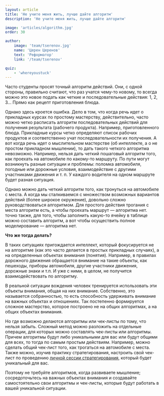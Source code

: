 ```yaml
---
layout: article
title: 'Не учите меня жить, лучше дайте алгоритм'
description: 'Не учите меня жить, лучше дайте алгоритм'

image: 'articles/algorithm.jpg'
order: 30

author:
    image: 'team/tserenov.jpg'
    name: 'Церен Церенов'
    text: 'Реформатор'
    link: '/team/tserenov'

quiz:
    - 'whereyoustuck'
---
```


Часто студенты просят точный алгоритм действий. Они, с одной стороны, правильно считают, что раз учатся чему-то новому, то всегда можно это новое подать как четкие и последовательные действия: 1, 2, 3… Прямо как рецепт приготовления блюда.

Однако здесь кроется ошибка. Дело в том, что когда речь идет о прикладных курсах по простому мастерству, действительно, часто можно четко расписать алгоритм последовательных действий для получения результата (рабочего продукта). Например, приготовленного блюда. Прикладные курсы четко определяют список рабочих продуктов и соответственно учат последовательности их получения. А вот когда речь идет о мыслительном мастерстве (об интеллекте, а о не простом прикладном мышлении), то дать такого четкого алгоритма невозможно. Например, нельзя дать четкий пошаговый алгоритм того, как проехать на автомобиле по какому-то маршруту. По пути могут возникнуть разные ситуации и проблемы: поломка автомобиля, погодные или дорожные условия, взаимодействие с другими участниками движения и т. п. У каждого водителя на одном маршруте будет разная ситуация.

Однако можно дать четкий алгоритм того, как тронуться на автомобиле с места. А когда мы сталкиваемся с множеством возможных вариантов действий (более широкое окружение), довольно сложно руководствоваться алгоритмом. Для простого действия трогания с места алгоритм есть, а чтобы проехать маршрут — алгоритма нет. точно также, для того, чтобы заполнить какую-то ячейку в таблице можно составить алгоритм, а вот чтобы осуществить полное моделирование — алгоритма нет.

**Что же тогда делать?**

В таких ситуациях пригождается интеллект, который фокусируется не на алгоритме (как это часто делается в простых прикладных случаях), а на определенных объектах внимания (понятия). Например, в правилах дорожного движения обращается внимание на такие объекты, как пешеходы, приборы автомобиля, другие участники движения, дорожные знаки и т.п. И уже с ними, в целом, не получится взаимодействовать по алгоритму.

В реальной ситуации вождения человек тренируется использовать эти объекты внимания, общая на них внимание. Собственно, это называется собранностью, то есть способность удерживать внимание на важных объектах и отношениях. Так постепенно формируется сложное мастерство, которое построено не на общих алгоритмах, а на общих объектах внимания.

Но где возможно делаются алгоритмы или чек-листы по тому, что нельзя забыть. Сложный метод можно разложить на отдельные операции, для которых можно составлять чек-листы или алгоритмы. Причем алгоритмы будут либо уникальными для вас или будут общими для всех, то тогда по самым простым действиям. Например, можно сделать общий чек-лист того, как трогаться на автомобиле с места. Также можно, изучив практику стратегирования, настроить свой чек-лист по проведению <a href="https://systemsworld.club/t/lichnaya-sessiya-strategirovaniya/11980" target="_blank">личной сессии стратегирования</a>, который будет уникальный для вас.

Поэтому не требуйте алгоритмов, когда развиваете мышление; сосредоточьтесь на важных объектах внимания и создавайте самостоятельно свои алгоритмы и чек-листы, которые будут работать в вашей уникальной ситуации.

